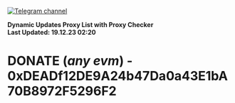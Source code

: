 [![Telegram channel](https://img.shields.io/endpoint?url=https://runkit.io/damiankrawczyk/telegram-badge/branches/master?url=https://t.me/n4z4v0d)](https://t.me/n4z4v0d) 

**Dynamic Updates Proxy List with Proxy Checker**  
**Last Updated: 19.12.23 02:20**

# DONATE (_any evm_) - 0xDEADf12DE9A24b47Da0a43E1bA70B8972F5296F2
